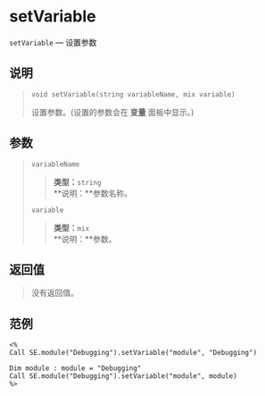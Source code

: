 setVariable
===========
`setVariable` &mdash; 设置参数

说明
----
>     void setVariable(string variableName, mix variable)
> 设置参数。(设置的参数会在 **变量** 面板中显示。)

参数
----
> `variableName`
>> **类型：**`string`  
>> **说明：**参数名称。
>
> `variable`
>> **类型：**`mix`  
>> **说明：**参数。

返回值
------
> 没有返回值。

范例
----
>
    <%
    Call SE.module("Debugging").setVariable("module", "Debugging")
>
    Dim module : module = "Debugging"
    Call SE.module("Debugging").setVariable("module", module)
    %>